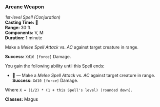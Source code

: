 ### Arcane Weapon
*1st-level Spell (Conjuration)*  
**Casting Time:** 🔷  
**Range:** 30 ft.  
**Components:** V, M  
**Duration:** 1 minute  

Make a *Melee Spell Attack* vs. *AC* against target creature in range.

**Success:** `Xd10 [force]` Damage.

You gain the following ability until this Spell ends:
* 🔷 — Make a *Melee Spell Attack* vs. *AC* against target creature in range. **Success:** `Xd10 [force]` Damage.

Where `X = (1/2) * (1 + this Spell's level) (rounded down)`.

**Classes:** Magus
